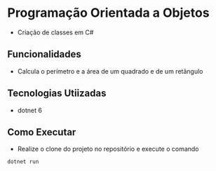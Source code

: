 # Programação Orientada a Objetos

- Criação de classes em C#

## Funcionalidades

- Calcula o perímetro e a área de um quadrado e de um retângulo

## Tecnologias Utiizadas

- dotnet 6

## Como Executar

- Realize o clone do projeto no repositório e execute o comando

```
dotnet run
```